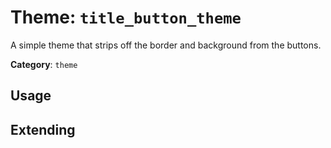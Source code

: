 # Theme: `title_button_theme`

A simple theme that strips off the border and background from the buttons.

**Category**: `theme`


## Usage



## Extending

